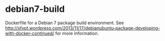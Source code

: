 debian7-build
=============

Dockerfile for a Debian 7 package build environment.  See http://sfxpt.wordpress.com/2013/11/17/debianubuntu-package-developing-with-docker-continued/ for more information.
